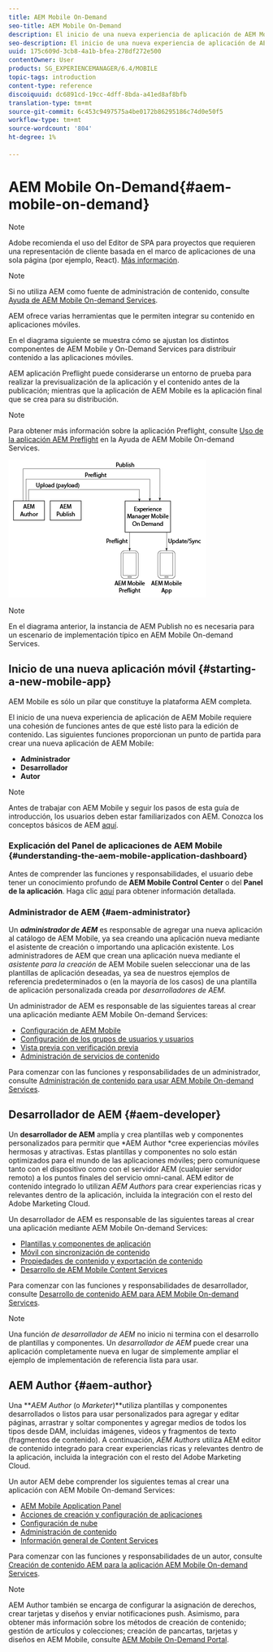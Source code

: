 ```yaml
---
title: AEM Mobile On-Demand
seo-title: AEM Mobile On-Demand
description: El inicio de una nueva experiencia de aplicación de AEM Mobile requiere una cohesión de funciones antes de que esté listo para la edición de contenido. Siga esta página para empezar a usar AEM servicios bajo demanda para dispositivos móviles.
seo-description: El inicio de una nueva experiencia de aplicación de AEM Mobile requiere una cohesión de funciones antes de que esté listo para la edición de contenido. Siga esta página para empezar a usar AEM servicios bajo demanda para dispositivos móviles.
uuid: 175c609d-3cb8-4a1b-bfea-278df272e500
contentOwner: User
products: SG_EXPERIENCEMANAGER/6.4/MOBILE
topic-tags: introduction
content-type: reference
discoiquuid: dc6891cd-19cc-4dff-8bda-a41ed8af8bfb
translation-type: tm+mt
source-git-commit: 6c453c9497575a4be0172b86295186c74d0e50f5
workflow-type: tm+mt
source-wordcount: '804'
ht-degree: 1%

---
```



# AEM Mobile On-Demand{#aem-mobile-on-demand}

>[!NOTE]
>
>Adobe recomienda el uso del Editor de SPA para proyectos que requieren una representación de cliente basada en el marco de aplicaciones de una sola página (por ejemplo, React). [Más información](/help/sites-developing/spa-overview.md).

>[!NOTE]
>
>Si no utiliza AEM como fuente de administración de contenido, consulte [Ayuda de AEM Mobile On-demand Services](https://helpx.adobe.com/digital-publishing-solution/topics.html).

AEM ofrece varias herramientas que le permiten integrar su contenido en aplicaciones móviles.

En el diagrama siguiente se muestra cómo se ajustan los distintos componentes de AEM Mobile y On-Demand Services para distribuir contenido a las aplicaciones móviles.

AEM aplicación Preflight puede considerarse un entorno de prueba para realizar la previsualización de la aplicación y el contenido antes de la publicación; mientras que la aplicación de AEM Mobile es la aplicación final que se crea para su distribución.

>[!NOTE]
>
>Para obtener más información sobre la aplicación Preflight, consulte [Uso de la aplicación AEM Preflight](https://helpx.adobe.com/digital-publishing-solution/help/preflight-app.html) en la Ayuda de AEM Mobile On-demand Services.

![chlimage_1-171](assets/chlimage_1-171.png)

>[!NOTE]
>
>En el diagrama anterior, la instancia de AEM Publish no es necesaria para un escenario de implementación típico en AEM Mobile On-demand Services.

## Inicio de una nueva aplicación móvil {#starting-a-new-mobile-app}

AEM Mobile es sólo un pilar que constituye la plataforma AEM completa.

El inicio de una nueva experiencia de aplicación de AEM Mobile requiere una cohesión de funciones antes de que esté listo para la edición de contenido. Las siguientes funciones proporcionan un punto de partida para crear una nueva aplicación de AEM Mobile:

* **Administrador**
* **Desarrollador**
* **Autor**

>[!NOTE]
>
>Antes de trabajar con AEM Mobile y seguir los pasos de esta guía de introducción, los usuarios deben estar familiarizados con AEM. Conozca los conceptos básicos de AEM [aquí](/help/sites-deploying/deploy.md).

### Explicación del Panel de aplicaciones de AEM Mobile {#understanding-the-aem-mobile-application-dashboard}

Antes de comprender las funciones y responsabilidades, el usuario debe tener un conocimiento profundo de **AEM Mobile Control Center** o del **Panel de la aplicación**. Haga clic [aquí](/help/mobile/mobile-apps-ondemand-application-dashboard.md) para obtener información detallada.

### Administrador de AEM {#aem-administrator}

Un ***administrador de AEM*** es responsable de agregar una nueva aplicación al catálogo de AEM Mobile, ya sea creando una aplicación nueva mediante el asistente de creación o importando una aplicación existente. Los administradores de AEM que crean una aplicación nueva mediante el *asistente para la creación* de AEM Mobile suelen seleccionar una de las plantillas de aplicación deseadas, ya sea de nuestros ejemplos de referencia predeterminados o (en la mayoría de los casos) de una plantilla de aplicación personalizada creada por *desarrolladores de AEM.*

Un administrador de AEM es responsable de las siguientes tareas al crear una aplicación mediante AEM Mobile On-demand Services:

* [Configuración de AEM Mobile](/help/mobile/aem-mobile-setup.md)
* [Configuración de los grupos de usuarios y usuarios](/help/mobile/aem-mobile-configure-users.md)
* [Vista previa con verificación previa](/help/mobile/aem-mobile-manage-ondemand-services.md)
* [Administración de servicios de contenido](/help/mobile/developing-content-services.md)

Para comenzar con las funciones y responsabilidades de un administrador, consulte [Administración de contenido para usar AEM Mobile On-demand Services](/help/mobile/aem-mobile.md).

## Desarrollador de AEM {#aem-developer}

Un **desarrollador de AEM** amplía y crea plantillas web y componentes personalizados para permitir que *AEM Author *cree experiencias móviles hermosas y atractivas. Estas plantillas y componentes no solo están optimizados para el mundo de las aplicaciones móviles; pero comuníquese tanto con el dispositivo como con el servidor AEM (cualquier servidor remoto) a los puntos finales del servicio omni-canal. AEM editor de contenido integrado lo utilizan *AEM Authors* para crear experiencias ricas y relevantes dentro de la aplicación, incluida la integración con el resto del Adobe Marketing Cloud.

Un desarrollador de AEM es responsable de las siguientes tareas al crear una aplicación mediante AEM Mobile On-demand Services:

* [Plantillas y componentes de aplicación](/help/mobile/app-templates-and-components1.md)
* [Móvil con sincronización de contenido](/help/mobile/mobile-ondemand-contentsync.md)
* [Propiedades de contenido y exportación de contenido](/help/mobile/on-demand-content-properties-exporting.md)
* [Desarrollo de AEM Mobile Content Services](/help/mobile/developing-content-services.md)

Para comenzar con las funciones y responsabilidades de desarrollador, consulte [Desarrollo de contenido AEM para AEM Mobile On-demand Services](/help/mobile/aem-mobile-on-demand.md).

>[!NOTE]
>
>Una función *de desarrollador de AEM* no inicio ni termina con el desarrollo de plantillas y componentes. Un *desarrollador de AEM* puede crear una aplicación completamente nueva en lugar de simplemente ampliar el ejemplo de implementación de referencia lista para usar.

## AEM Author {#aem-author}

Una ***AEM Author* (o *Marketer*)**utiliza plantillas y componentes desarrollados o listos para usar personalizados para agregar y editar páginas, arrastrar y soltar componentes y agregar medios de todos los tipos desde DAM, incluidas imágenes, videos y fragmentos de texto (fragmentos de contenido). A continuación, *AEM Authors* utiliza AEM editor de contenido integrado para crear experiencias ricas y relevantes dentro de la aplicación, incluida la integración con el resto del Adobe Marketing Cloud.

Un autor AEM debe comprender los siguientes temas al crear una aplicación con AEM Mobile On-demand Services:

* [AEM Mobile Application Panel](/help/mobile/mobile-apps-ondemand-application-dashboard.md)
* [Acciones de creación y configuración de aplicaciones](/help/mobile/mobile-apps-ondemand-application-create-configure-action.md)
* [Configuración de nube](/help/mobile/mobile-on-demand-associating-an-on-demand-app-to-cloud-configuration.md)
* [Administración de contenido](/help/mobile/mobile-apps-ondemand-manage-content-ondemand.md)
* [Información general de Content Services](/help/mobile/develop-content-as-a-service.md)

Para comenzar con las funciones y responsabilidades de un autor, consulte [Creación de contenido AEM para la aplicación AEM Mobile On-demand Services](/help/mobile/mobile-apps-ondemand.md).

>[!NOTE]
>
>AEM Author también se encarga de configurar la asignación de derechos, crear tarjetas y diseños y enviar notificaciones push. Asimismo, para obtener más información sobre los métodos de creación de contenido; gestión de artículos y colecciones; creación de pancartas, tarjetas y diseños en AEM Mobile, consulte [AEM Mobile On-Demand Portal](https://helpx.adobe.com/digital-publishing-solution/topics.html#dynamicpod_reference_2).

